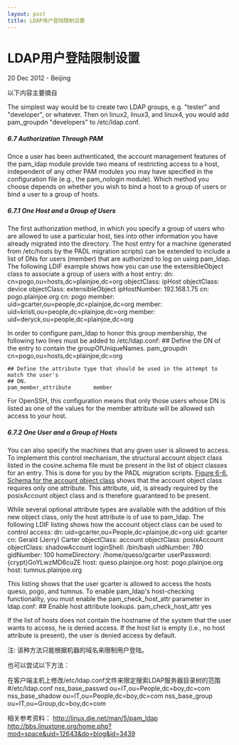 ```yaml
---
layout: post
title: LDAP用户登陆限制设置
---
```


LDAP用户登陆限制设置
========================
20 Dec 2012 - Beijing

以下内容主要摘自[<LDAP System Administration>](http://static.ppurl.com/chmview-V1IBMFB*VCFQNlM4D1MBblFzUjYIYgdqUjUDM1FvA2U=/)

The simplest way would be to create two LDAP groups, e.g. "tester" and "developer", or whatever. Then on linux2, linux3, and linux4, you would add pam_groupdn "developers" to /etc/ldap.conf.
##### 6.7 Authorization Through PAM
Once a user has been authenticated, the account management features of the pam_ldap module provide two means of restricting access to a host, independent of any other PAM modules you may have specified in the configuration file (e.g., the pam_nologin module). Which method you choose depends on whether you wish to bind a host to a group of users or bind a user to a group of hosts.
##### 6.7.1 One Host and a Group of Users
The first authorization method, in which you specify a group of users who are allowed to use a particular host, ties into other information you have already migrated into the directory. The host entry for a machine (generated from /etc/hosts by the PADL migration scripts) can be extended to include a list of DNs for users (member) that are authorized to log on using pam_ldap. The following LDIF example shows how you can use the extensibleObject class to associate a group of users with a host entry:
	dn: cn=pogo,ou=hosts,dc=plainjoe,dc=org
	objectClass: ipHost
	objectClass: device
	objectClass: extensibleObject
	ipHostNumber: 192.168.1.75
	cn: pogo.plainjoe.org
	cn: pogo
	member: uid=gcarter,ou=people,dc=plainjoe,dc=org
	member: uid=kristi,ou=people,dc=plainjoe,dc=org
	member: uid=deryck,ou=people,dc=plainjoe,dc=org

In order to configure pam_ldap to honor this group membership, the following two lines must be added to /etc/ldap.conf:
	## Define the DN of the entry to contain the groupOfUniqueNames.
	pam_groupdn              cn=pogo,ou=hosts,dc=plainjoe,dc=org
      
	## Define the attribute type that should be used in the attempt to match the user's
	## DN.
	pam_member_attribute       member

For OpenSSH, this configuration means that only those users whose DN is listed as one of the values for the member attribute will be allowed ssh access to your host.

##### 6.7.2 One User and a Group of Hosts
You can also specify the machines that any given user is allowed to access. To implement this control mechanism, the structural account object class listed in the cosine.schema file must be present in the list of object classes for an entry. This is done for you by the PADL migration scripts. 
[Figure 6-6. Schema for the account object class](http://static.ppurl.com/chmview-V1IBMFB*VCFQNlM4D1MBblFzUjYIYgdqUjUDM1FvA2U=/files/ldap_0606.gif) shows that the account object class requires only one attribute. This attribute, uid, is already required by the posixAccount object class and is therefore guaranteed to be present.

While several optional attribute types are available with the addition of this new object class, only the host attribute is of use to pam_ldap. The following LDIF listing shows how the account object class can be used to control access:
	dn: uid=gcarter,ou=People,dc=plainjoe,dc=org
	uid: gcarter
	cn: Gerald (Jerry) Carter
	objectClass: account
	objectClass: posixAccount
	objectClass: shadowAccount
	loginShell: /bin/bash
	uidNumber: 780
	gidNumber: 100
	homeDirectory: /home/queso/gcarter
	userPassword: {crypt}GoYLwzMD6cuZE
	host: queso.plainjoe.org
	host: pogo.plainjoe.org
	host: tumnus.plainjoe.org

This listing shows that the user gcarter is allowed to access the hosts queso, pogo, and tumnus. To enable pam_ldap's host-checking functionality, you must enable the pam_check_host_attr parameter in ldap.conf:
	## Enable host attribute lookups.
	pam_check_host_attr     yes

If the list of hosts does not contain the hostname of the system that the user wants to access, he is denied access. If the host list is empty (i.e., no host attribute is present), the user is denied access by default. 

注: 该种方法只能根据机器的域名来限制用户登陆。

也可以尝试以下方法：

在客户端主机上修改/etc/ldap.conf文件来限定搜索LDAP服务器目录树的范围
	#/etc/ldap.conf
	nss_base_passwd  ou=IT,ou=People,dc=boy,dc=com
	nss_base_shadow  ou=IT,ou=People,dc=boy,dc=com
	nss_base_group    ou=IT,ou=Group,dc=boy,dc=com
	
相关参考资料：
http://linux.die.net/man/5/pam_ldap
http://bbs.linuxtone.org/home.php?mod=space&uid=12643&do=blog&id=3439


